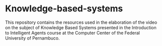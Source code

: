 # Knowledge-based-systems
This repository contains the resources used in the elaboration of the video on the subject of Knowledge Based Systems presented in the Introduction to Intelligent Agents course at the Computer Center of the Federal University of Pernambuco.
